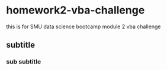 # homework2-vba-challenge
this is for SMU data science bootcamp module 2 vba challenge


## subtitle
### sub subtitle


